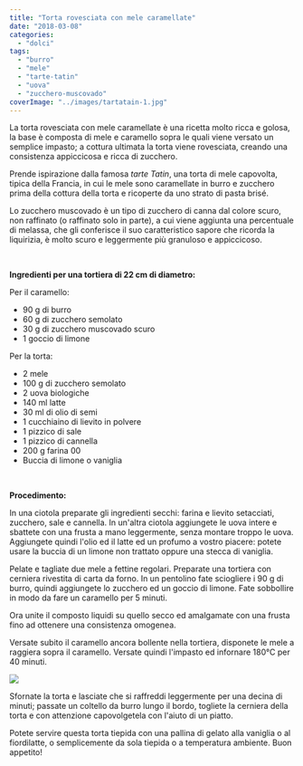 ```yaml
---
title: "Torta rovesciata con mele caramellate"
date: "2018-03-08"
categories: 
  - "dolci"
tags: 
  - "burro"
  - "mele"
  - "tarte-tatin"
  - "uova"
  - "zucchero-muscovado"
coverImage: "../images/tartatain-1.jpg"
---
```


La torta rovesciata con mele caramellate è una ricetta molto ricca e golosa, la base è composta di mele e caramello sopra le quali viene versato un semplice impasto; a cottura ultimata la torta viene rovesciata, creando una consistenza appiccicosa e ricca di zucchero.

Prende ispirazione dalla famosa _tarte Tatin_, una torta di mele capovolta, tipica della Francia, in cui le mele sono caramellate in burro e zucchero prima della cottura della torta e ricoperte da uno strato di pasta brisé.

Lo zucchero muscovado è un tipo di zucchero di canna dal colore scuro, non raffinato (o raffinato solo in parte), a cui viene aggiunta una percentuale di melassa, che gli conferisce il suo caratteristico sapore che ricorda la liquirizia, è molto scuro e leggermente più granuloso e appiccicoso.

 

**Ingredienti per una tortiera di 22 cm di diametro:**

Per il caramello:

- 90 g di burro
- 60 g di zucchero semolato
- 30 g di zucchero muscovado scuro
- 1 goccio di limone

Per la torta:

- 2 mele
- 100 g di zucchero semolato
- 2 uova biologiche
- 140 ml latte
- 30 ml di olio di semi
- 1 cucchiaino di lievito in polvere
- 1 pizzico di sale
- 1 pizzico di cannella
- 200 g farina 00
- Buccia di limone o vaniglia

 

**Procedimento:**

In una ciotola preparate gli ingredienti secchi: farina e lievito setacciati, zucchero, sale e cannella. In un'altra ciotola aggiungete le uova intere e sbattete con una frusta a mano leggermente, senza montare troppo le uova. Aggiungete quindi l'olio ed il latte ed un profumo a vostro piacere: potete usare la buccia di un limone non trattato oppure una stecca di vaniglia.

Pelate e tagliate due mele a fettine regolari. Preparate una tortiera con cerniera rivestita di carta da forno. In un pentolino fate sciogliere i 90 g di burro, quindi aggiungete lo zucchero ed un goccio di limone. Fate sobbollire in modo da fare un caramello per 5 minuti.

Ora unite il composto liquidi su quello secco ed amalgamate con una frusta fino ad ottenere una consistenza omogenea.

Versate subito il caramello ancora bollente nella tortiera, disponete le mele a raggiera sopra il caramello. Versate quindi l'impasto ed infornare 180°C per 40 minuti.

![](https://cucinadalnord.it/wp-content/uploads/2018/03/tartatain1.jpg)

Sfornate la torta e lasciate che si raffreddi leggermente per una decina di minuti; passate un coltello da burro lungo il bordo, togliete la cerniera della torta e con attenzione capovolgetela con l'aiuto di un piatto.

Potete servire questa torta tiepida con una pallina di gelato alla vaniglia o al fiordilatte, o semplicemente da sola tiepida o a temperatura ambiente. Buon appetito!
